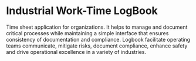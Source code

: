 # Industrial Work-Time LogBook

Time sheet application for organizations.
It helps to manage and document critical processes while maintaining a simple interface that ensures consistency of documentation and compliance. Logbook facilitate operating teams communicate, mitigate risks, document compliance, enhance safety and drive operational excellence in a variety of industries.

